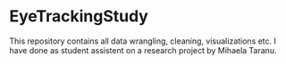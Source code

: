 # EyeTrackingStudy
This repository contains all data wrangling, cleaning, visualizations etc. I have done as student assistent on a research project by Mihaela Taranu. 
